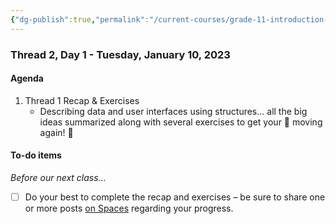 ```yaml
---
{"dg-publish":true,"permalink":"/current-courses/grade-11-introduction-to-computer-science/section-2/thread-2/day-1/","dgHomeLink":false}
---
```


### Thread 2, Day 1 - Tuesday, January 10, 2023

#### Agenda

1. Thread 1 Recap & Exercises
	- Describing data and user interfaces using structures... all the big ideas summarized along with several exercises to get your 🧠 moving again! 🚀
	  
#### To-do items
*Before our next class...*
- [ ] Do your best to complete the recap and exercises – be sure to share one or more posts [on Spaces](https://ca.spacesedu.com/) regarding your progress.
